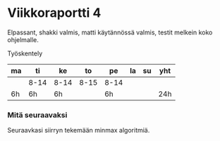 # Viikkoraportti 4
Elpassant, shakki valmis, matti käytännössä valmis, testit melkein koko ohjelmalle. 

Työskentely 

|ma|ti|ke|to|pe|la|su|yht|
|---|---|---|---|---|---|---|---|
|   |8-14| 8-14|8-15|8-14|   |   |
| 6h  | 6h |  6h|  |  6h|   |   |24h|


### Mitä seuraavaksi
Seuraavkasi siirryn tekemään minmax algoritmiä.
